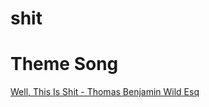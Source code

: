 # shit

# Theme Song
[Well, This Is Shit - Thomas Benjamin Wild Esq](https://www.youtube.com/watch?v=cE4lpSFNFUE)